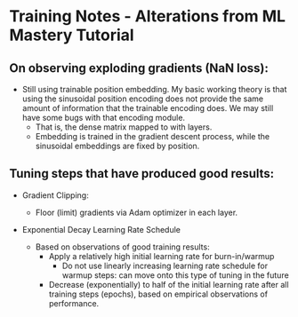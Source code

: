 # Training Notes - Alterations from ML Mastery Tutorial

## On observing exploding gradients (NaN loss):
- Still using trainable position embedding. My basic working theory is that using the sinusoidal position encoding does not provide the same amount of information that the trainable encoding does. We may still have some bugs with that encoding module.
    - That is, the dense matrix mapped to with layers.
    - Embedding is trained in the gradient descent process, while the sinusoidal embeddings are fixed by position. 

## Tuning steps that have produced good results:
- Gradient Clipping:
    - Floor (limit) gradients via Adam optimizer in each layer.

- Exponential Decay Learning Rate Schedule
    - Based on observations of good training results: 
        - Apply a relatively high initial learning rate for burn-in/warmup 
            - Do not use linearly increasing learning rate schedule for warmup steps: can move onto this type of tuning in the future
        - Decrease (exponentially) to half of the initial learning rate after all training steps (epochs), based on empirical observations of performance.
        
